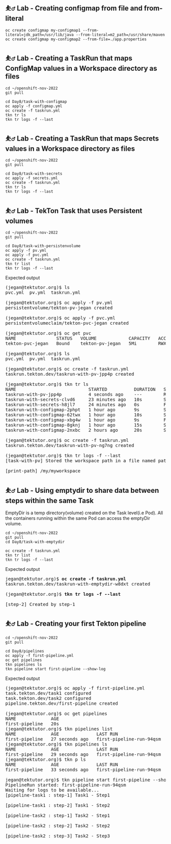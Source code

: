 ## ⛹️‍♂️ Lab - Creating configmap from file and from-literal
```
oc create configmap my-configmap1 --from-literal=jdk_path=/usr/lib/java --from-literal=m2_path=/usr/share/maven
oc create configmap my-configmap2 --from-file=./app.properties
```

## ⛹️‍♂️ Lab - Creating a TaskRun that maps ConfigMap values in a Workspace directory as files
```
cd ~/openshift-nov-2022
git pull

cd Day8/task-with-configmap
oc apply -f configmap.yml
oc create -f taskrun.yml
tkn tr ls
tkn tr logs -f --last
```

## ⛹️‍♂️ Lab - Creating a TaskRun that maps Secrets values in a Workspace directory as files
```
cd ~/openshift-nov-2022
git pull

cd Day8/task-with-secrets
oc apply -f secrets.yml
oc create -f taskrun.yml
tkn tr ls
tkn tr logs -f --last
```

## ⛹️‍♂️ Lab - TekTon Task that uses Persistent volumes
```
cd ~/openshift-nov-2022
git pull

cd Day8/task-with-persistenvolume
oc apply -f pv.yml
oc apply -f pvc.yml
oc create -f taskrun.yml
tkn tr list
tkn tr logs -f --last
```

Expected output
<pre>
(jegan@tektutor.org)$ ls
pvc.yml  pv.yml  taskrun.yml

(jegan@tektutor.org)$ oc apply -f pv.yml 
persistentvolume/tekton-pv-jegan created

(jegan@tektutor.org)$ oc apply -f pvc.yml 
persistentvolumeclaim/tekton-pvc-jegan created

(jegan@tektutor.org)$ oc get pvc
NAME               STATUS   VOLUME            CAPACITY   ACCESS MODES   STORAGECLASS   AGE
tekton-pvc-jegan   Bound    tekton-pv-jegan   5Mi        RWX                           5s

(jegan@tektutor.org)$ ls
pvc.yml  pv.yml  taskrun.yml

(jegan@tektutor.org)$ oc create -f taskrun.yml 
taskrun.tekton.dev/taskrun-with-pv-jpp4p created

(jegan@tektutor.org)$ tkn tr ls
NAME                           STARTED          DURATION   STATUS
taskrun-with-pv-jpp4p          4 seconds ago    ---        Running(Pending)
taskrun-with-secrets-clvd6     23 minutes ago   10s        Succeeded
taskrun-with-secrets-h8jl7     24 minutes ago   0s         Failed(TaskRunValidationFailed)
taskrun-with-configmap-2phpt   1 hour ago       9s         Succeeded
taskrun-with-configmap-62twx   1 hour ago       10s        Succeeded
taskrun-with-configmap-xbg4w   1 hour ago       9s         Failed
taskrun-with-configmap-8gknj   1 hour ago       15s        Succeeded
taskrun-with-configmap-2nxbc   2 hours ago      20s        Succeeded

(jegan@tektutor.org)$ oc create -f taskrun.yml 
taskrun.tekton.dev/taskrun-with-pv-ng7ng created

(jegan@tektutor.org)$ tkn tr logs -f --last
[task-with-pv] Stored the workspace path in a file named path.txt

[print-path] /my/myworkspace
</pre>

## ⛹️‍♂️ Lab - Using emptydir to share data between steps within the same Task
EmptyDir is a temp directory(volume) created on the Task level(i.e Pod).
All the containers running within the same Pod can access the emptyDir volume.

```
cd ~/openshift-nov-2022
git pull
cd Day8/task-with-emptydir

oc create -f taskrun.yml
tkn tr list
tkn tr logs -f --last
```

Expected output
<pre>
jegan@tektutor.org)$ <b>oc create -f taskrun.yml</b>
taskrun.tekton.dev/taskrun-with-emptydir-w8dxt created

(jegan@tektutor.org)$ <b>tkn tr logs -f --last</b>

[step-2] Created by step-1
</pre>

## ⛹️‍♂️ Lab - Creating your first Tekton pipeline
```
cd ~/openshift-nov-2022
git pull

cd Day8/pipelines
oc apply -f first-pipeline.yml
oc get pipelines
tkn pipelines ls
tkn pipeline start first-pipeline --show-log
```

Expected output
<pre>
(jegan@tektutor.org)$ oc apply -f first-pipeline.yml 
task.tekton.dev/task1 configured
task.tekton.dev/task2 configured
pipeline.tekton.dev/first-pipeline created

(jegan@tektutor.org)$ oc get pipelines
NAME             AGE
first-pipeline   20s
(jegan@tektutor.org)$ tkn pipelines list
NAME             AGE              LAST RUN                   STARTED         DURATION   STATUS
first-pipeline   27 seconds ago   first-pipeline-run-94qsm   2 minutes ago   32s        Succeeded
(jegan@tektutor.org)$ tkn pipelines ls
NAME             AGE              LAST RUN                   STARTED         DURATION   STATUS
first-pipeline   29 seconds ago   first-pipeline-run-94qsm   2 minutes ago   32s        Succeeded
(jegan@tektutor.org)$ tkn p ls
NAME             AGE              LAST RUN                   STARTED         DURATION   STATUS
first-pipeline   33 seconds ago   first-pipeline-run-94qsm   2 minutes ago   32s        Succeeded

jegan@tektutor.org)$ tkn pipeline start first-pipeline --showlog
PipelineRun started: first-pipeline-run-94qsm
Waiting for logs to be available...
[pipeline-task1 : step-1] Task1 - Step1

[pipeline-task1 : step-2] Task1 - Step2

[pipeline-task2 : step-1] Task2 - Step1

[pipeline-task2 : step-2] Task2 - Step2

[pipeline-task2 : step-3] Task2 - Step3
</pre>
